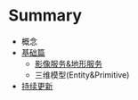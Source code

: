 # Summary

* 概念
* [基础篇](README.md)
  * [影像服务&地形服务](ying-xiang-fu-52a126-di-xing-fu-wu.md)
  * 三维模型\(Entity&Primitive\)
* [持续更新](chapter1.md)





